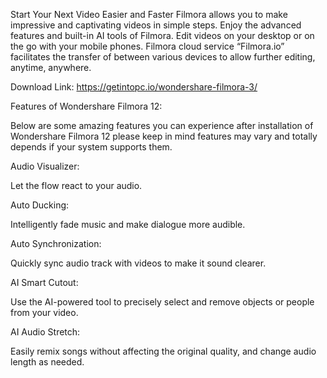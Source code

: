 Start Your Next Video Easier and Faster Filmora allows you to make impressive and captivating videos in simple steps. Enjoy the advanced features and built-in AI tools of Filmora. Edit videos on your desktop or on the go with your mobile phones. Filmora cloud service “Filmora.io” facilitates the transfer of between various devices to allow further editing, anytime, anywhere. 

Download Link: https://getintopc.io/wondershare-filmora-3/

Features of Wondershare Filmora 12:

Below are some amazing features you can experience after installation of Wondershare Filmora 12 please keep in mind features may vary and totally depends if your system supports them.

Audio Visualizer:

Let the flow react to your audio.

Auto Ducking:

Intelligently fade music and make dialogue more audible.

Auto Synchronization:

Quickly sync audio track with videos to make it sound clearer.

AI Smart Cutout:

Use the AI-powered tool to precisely select and remove objects or people from your video.

AI Audio Stretch:

Easily remix songs without affecting the original quality, and change audio length as needed.
